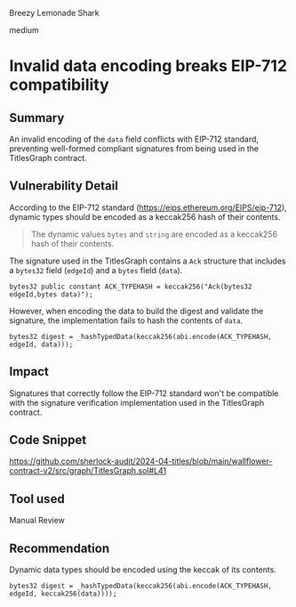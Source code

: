Breezy Lemonade Shark

medium

# Invalid data encoding breaks EIP-712 compatibility

## Summary

An invalid encoding of the `data` field conflicts with EIP-712 standard, preventing well-formed compliant signatures from being used in the TitlesGraph contract.

## Vulnerability Detail

According to the EIP-712 standard (https://eips.ethereum.org/EIPS/eip-712), dynamic types should be encoded as a keccak256 hash of their contents.

> The dynamic values `bytes` and `string` are encoded as a keccak256 hash of their contents.

The signature used in the TitlesGraph contains a `Ack` structure that includes a `bytes32` field (`edgeId`) and a `bytes` field (`data`).

```solidity
bytes32 public constant ACK_TYPEHASH = keccak256("Ack(bytes32 edgeId,bytes data)");
```

However, when encoding the data to build the digest and validate the signature, the implementation fails to hash the contents of `data`.

```solidity
bytes32 digest = _hashTypedData(keccak256(abi.encode(ACK_TYPEHASH, edgeId, data)));
```

## Impact

Signatures that correctly follow the EIP-712 standard won't be compatible with the signature verification implementation used in the TitlesGraph contract.

## Code Snippet

https://github.com/sherlock-audit/2024-04-titles/blob/main/wallflower-contract-v2/src/graph/TitlesGraph.sol#L41

## Tool used

Manual Review

## Recommendation

Dynamic data types should be encoded using the keccak of its contents.

```solidity
bytes32 digest = _hashTypedData(keccak256(abi.encode(ACK_TYPEHASH, edgeId, keccak256(data))));
```
